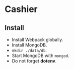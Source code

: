 # Cashier

## Install

* Install Webpack globally.
* Install MongoDB.
* `mkdir ./data/db`.
* Start MongoDB with `mongod`.
* Do not forget **dotenv**.
